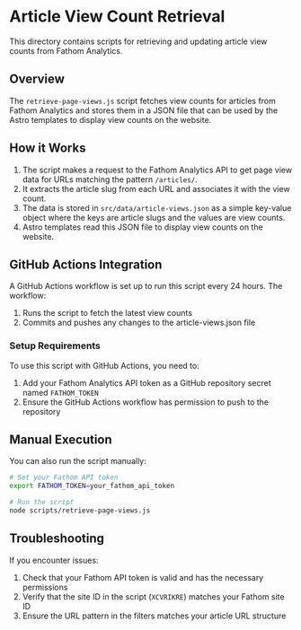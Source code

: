 # Article View Count Retrieval

This directory contains scripts for retrieving and updating article view counts from Fathom Analytics.

## Overview

The `retrieve-page-views.js` script fetches view counts for articles from Fathom Analytics and stores them in a JSON file that can be used by the Astro templates to display view counts on the website.

## How it Works

1. The script makes a request to the Fathom Analytics API to get page view data for URLs matching the pattern `/articles/`.
2. It extracts the article slug from each URL and associates it with the view count.
3. The data is stored in `src/data/article-views.json` as a simple key-value object where the keys are article slugs and the values are view counts.
4. Astro templates read this JSON file to display view counts on the website.

## GitHub Actions Integration

A GitHub Actions workflow is set up to run this script every 24 hours. The workflow:

1. Runs the script to fetch the latest view counts
2. Commits and pushes any changes to the article-views.json file

### Setup Requirements

To use this script with GitHub Actions, you need to:

1. Add your Fathom Analytics API token as a GitHub repository secret named `FATHOM_TOKEN`
2. Ensure the GitHub Actions workflow has permission to push to the repository

## Manual Execution

You can also run the script manually:

```bash
# Set your Fathom API token
export FATHOM_TOKEN=your_fathom_api_token

# Run the script
node scripts/retrieve-page-views.js
```

## Troubleshooting

If you encounter issues:

1. Check that your Fathom API token is valid and has the necessary permissions
2. Verify that the site ID in the script (`XCVRIKRE`) matches your Fathom site ID
3. Ensure the URL pattern in the filters matches your article URL structure